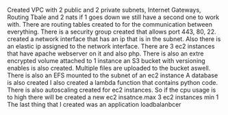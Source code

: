 Created VPC with 2 public and 2 private subnets, Internet Gateways, Routing Tbale and 2 nats if 1 goes down we still have a second one to work with.
There are routing tables created to for the communication between everything.
There is a security group created that allows port 443, 80, 22.
created a network interface that has an ip that is in the subnet. Also there is an elastic ip assigned to the network interface.
There are 3 ec2 instances that have apache webserver on it and also php. There is also an extre encrypted volume attached to 1 instance
an S3 bucket with versioning enables is also created. Multiple files are uploaded to the bucket aswell.
There is also an EFS mounted to the subnet of an ec2 instance
A database is also created 
I also created a lambda function that contains python code.
There is also autoscaling created for ec2 instances. So if the cpu usage is to high there will be created a new ec2 insatnce.max 3 ec2 instances min 1
The last thing that I created was an application loadbalanbcer

